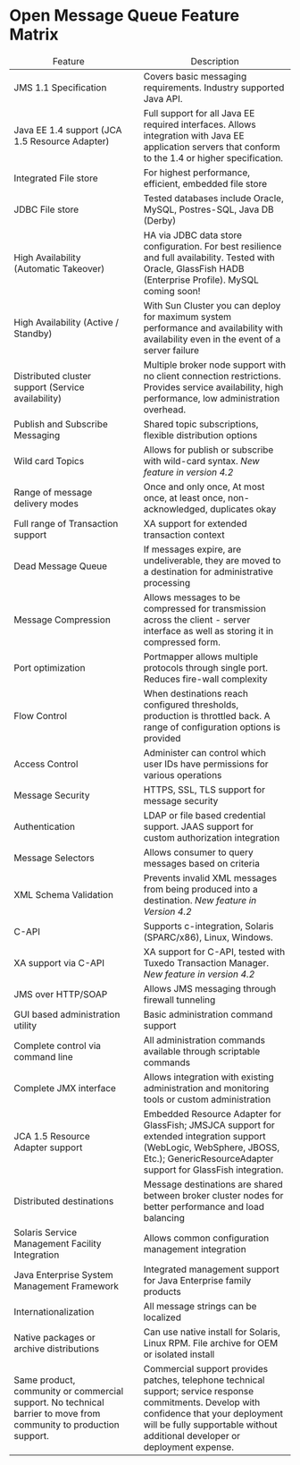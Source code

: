 # Open Message Queue Feature Matrix

<table width="95%" border="0" cellpadding="0" cellspacing="0" class="generic1">
  <thead>
    <tr valign="middle">
      <td width="43%"><div>
        <div align="center">Feature</div>
      </div></td>
      <td width="2%">&nbsp;</td>
      <td width="55%"><div>
        <div align="center">Description</div>
      </div></td>
    </tr>
  </thead>
  <tbody>
    <tr valign="middle">
      <td><div>JMS 1.1 Specification </div></td>
      <td>&nbsp;</td>
      <td><div>Covers basic messaging requirements. Industry supported Java API. </div></td>
    </tr>
    <tr valign="middle">
      <td><div class="generic1" id="body">Java EE 1.4 support (JCA 1.5 Resource Adapter) </div></td>
      <td>&nbsp;</td>
      <td><div>Full support for all Java EE required interfaces. Allows integration with Java EE application servers that conform to the 1.4 or higher specification. </div></td>
    </tr>
    <tr valign="middle">
      <td><div>Integrated File store</div></td>
      <td>&nbsp;</td>
      <td><div>For highest performance, efficient, embedded file store </div></td>
    </tr>
    <tr valign="middle">
      <td><div>JDBC File store </div></td>
      <td>&nbsp;</td>
      <td><div>Tested databases include Oracle, MySQL, Postres-SQL, Java DB (Derby) </div></td>
    </tr>
    <tr valign="middle">
      <td><div>High Availability (Automatic Takeover) </div></td>
      <td>&nbsp;</td>
      <td><div>HA via JDBC data store configuration. For best resilience and full availability. Tested with Oracle, GlassFish HADB (Enterprise Profile). MySQL coming soon! </div></td>
    </tr>
    <tr valign="middle">
      <td><div>High Availability (Active / Standby)  </div></td>
      <td>&nbsp;</td>
      <td><div>With Sun Cluster you can deploy for maximum system performance and availability with availability even in the event of a  server failure </div></td>
    </tr>
    <tr valign="middle">
      <td><div>Distributed cluster support (Service availability)</div></td>
      <td>&nbsp;</td>
      <td><div>Multiple broker node support with no client connection restrictions. Provides service availability, high performance, low administration overhead. </div></td>
    </tr>
    <tr valign="middle">
      <td><div>Publish and Subscribe Messaging </div></td>
      <td>&nbsp;</td>
      <td><div>Shared topic subscriptions, flexible distribution options </div></td>
    </tr>
    <tr valign="middle">
      <td><div>Wild card Topics </div></td>
      <td>&nbsp;</td>
      <td><div>Allows for publish or subscribe with wild-card syntax. <em>New feature in version 4.2 </em></div></td>
    </tr>
    <tr valign="middle">
      <td><div>Range of message delivery modes </div></td>
      <td>&nbsp;</td>
      <td><div>Once and only once, At most once, at least once, non-acknowledged, duplicates okay </div></td>
    </tr>
    <tr valign="middle">
      <td><div>Full range of Transaction support </div></td>
      <td>&nbsp;</td>
      <td><div>XA support for extended transaction context</div></td>
    </tr>
    <tr valign="middle">
      <td><div>Dead Message Queue</div></td>
      <td>&nbsp;</td>
      <td><div>If messages expire, are undeliverable, they are moved to a destination for administrative processing </div></td>
    </tr>
    <tr valign="middle">
      <td><div>Message Compression </div></td>
      <td>&nbsp;</td>
      <td><div>Allows messages to be compressed for transmission across the client - server interface as well as storing it in compressed form. </div></td>
    </tr>
    <tr valign="middle">
      <td><div>Port optimization </div></td>
      <td>&nbsp;</td>
      <td><div>Portmapper allows multiple protocols through single port. Reduces fire-wall complexity </div></td>
    </tr>
    <tr valign="middle">
      <td><div>Flow Control </div></td>
      <td>&nbsp;</td>
      <td><div>When destinations reach configured thresholds, production is throttled back. A range of configuration options is provided </div></td>
    </tr>
    <tr valign="middle">
      <td><div>Access Control </div></td>
      <td>&nbsp;</td>
      <td><div>Administer can control which user IDs have permissions for various operations </div></td>
    </tr>
    <tr valign="middle">
      <td><div>Message Security </div></td>
      <td>&nbsp;</td>
      <td><div>HTTPS, SSL, TLS support for message security </div></td>
    </tr>
    <tr valign="middle">
      <td><div>Authentication</div></td>
      <td>&nbsp;</td>
      <td><div>LDAP or file based credential support. JAAS support for custom authorization integration </div></td>
    </tr>
    <tr valign="middle">
      <td><div>Message Selectors</div></td>
      <td>&nbsp;</td>
      <td><div>Allows consumer to query messages based on criteria </div></td>
    </tr>
    <tr valign="middle">
      <td><div>XML Schema Validation </div></td>
      <td>&nbsp;</td>
      <td><div>Prevents invalid XML messages from being produced into a destination. <em>New feature in Version 4.2 </em></div></td>
    </tr>
    <tr valign="middle">
      <td><div>C-API</div></td>
      <td>&nbsp;</td>
      <td><div>Supports c-integration, Solaris (SPARC/x86), Linux, Windows. </div></td>
    </tr>
    <tr valign="middle">
      <td><div>XA support via C-API </div></td>
      <td>&nbsp;</td>
      <td><div>XA support for C-API, tested with Tuxedo Transaction Manager. <em>New feature  in version 4.2 </em></div></td>
    </tr>
    <tr valign="middle">
      <td><div>JMS over HTTP/SOAP </div></td>
      <td>&nbsp;</td>
      <td><div>Allows JMS messaging through firewall tunneling </div></td>
    </tr>
    <tr valign="middle">
      <td><div>GUI based administration utility  </div></td>
      <td>&nbsp;</td>
      <td><div>Basic administration command support </div></td>
    </tr>
    <tr valign="middle">
      <td><div>Complete control via command line </div></td>
      <td>&nbsp;</td>
      <td><div>All administration commands available through scriptable commands </div></td>
    </tr>
    <tr valign="middle">
      <td><div>Complete JMX interface</div></td>
      <td>&nbsp;</td>
      <td><div>Allows integration with existing administration and monitoring tools or custom administration </div></td>
    </tr>
    <tr valign="middle">
      <td><div>JCA 1.5 Resource Adapter support</div></td>
      <td>&nbsp;</td>
      <td><div>Embedded Resource Adapter for GlassFish; JMSJCA support for extended integration support (WebLogic, WebSphere, JBOSS, Etc.); GenericResourceAdapter support for GlassFish integration. </div></td>
    </tr>
    <tr valign="middle">
      <td><div>Distributed destinations </div></td>
      <td>&nbsp;</td>
      <td><div>Message destinations are shared between broker cluster nodes for better performance and load balancing </div></td>
    </tr>
    <tr valign="middle">
      <td><div>Solaris Service Management Facility Integration </div></td>
      <td>&nbsp;</td>
      <td><div>Allows common configuration management integration</div></td>
    </tr>
    <tr valign="middle">
      <td><div>Java Enterprise System Management Framework</div></td>
      <td>&nbsp;</td>
      <td><div>Integrated management support for Java Enterprise family products </div></td>
    </tr>
    <tr valign="middle">
      <td><div>Internationalization</div></td>
      <td>&nbsp;</td>
      <td><div>All message strings can be localized</div></td>
    </tr>
    <tr valign="middle">
      <td><div>Native packages or archive distributions </div></td>
      <td>&nbsp;</td>
      <td><div>Can use native install for Solaris, Linux RPM. File archive for OEM or isolated install</div></td>
    </tr>
    <tr valign="middle">
      <td><div>Same product, community or commercial support. No technical barrier to move from community to production support. </div></td>
      <td>&nbsp;</td>
      <td><div>Commercial support provides patches, telephone technical support; service response commitments. Develop with confidence that your deployment will be fully supportable without additional developer or deployment expense. </div></td>
    </tr>
  </tbody>
</table>

